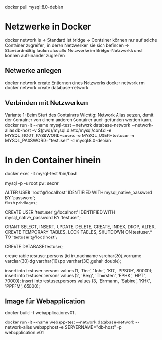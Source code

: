docker pull mysql:8.0-debian

# Netzwerke in Docker
docker network ls
-> Standard ist bridge
-> Container können nur auf solche Container zugreifen, in deren Netzwerken sie sich befinden
-> Standardmäßig laufen also alle Netzwerke im Bridge-Netzwerkk und können aufeinander zugreifen

## Netwerke anlegen  
docker network create <network name>
Entfernen eines Netzwerks docker network rm <network name>
docker network create database-network

## Verbinden mit Netzwerken  
Variante 1: Beim Start des Containers
Wichtig: Network Alias setzen, damit der Container von einem anderen Container auch gefunden werden kann.
docker run -it --name mysql-test --network database-network  --network-alias db-host -v $(pwd)/mysql.d:/etc/mysql/conf.d -e MYSQL_ROOT_PASSWORD=secret -e MYSQL_USER=testuser -e MYSQL_PASSWORD="testuser" -d mysql:8.0-debian  

# In den Container hinein  
docker exec -it mysql-test /bin/bash  

mysql -p -u root
pw: secret

ALTER USER 'root'@'localhost' IDENTIFIED WITH mysql_native_password BY 'password';  
flush privileges;  


CREATE USER 'testuser'@'localhost' IDENTIFIED WITH mysql_native_password BY 'testuser';

GRANT SELECT, INSERT, UPDATE, DELETE, CREATE, INDEX, DROP, ALTER, CREATE TEMPORARY TABLES, LOCK TABLES, SHUTDOWN ON testuser.* TO 'testuser'@'localhost';

CREATE DATABASE testuser;

create table testuser.persons (id int,nachname varchar(30),vorname varchar(30),dg varchar(10),pp varchar(30),gehalt double);

insert into testuser.persons values (1, 'Doe', 'John', 'KD', 'PPSOH', 80000); 
insert into testuser.persons values (2, 'Berg', 'Thorsten', 'EPHK', 'HPT', 70000); 
insert into testuser.persons values (3, 'Ehrmann', 'Sabine', 'KHK', 'PPFFM', 65000); 


## Image für Webapplication  
docker build -t webapplication:v01 .  

docker run -it --name webapp-test --network database-network  --network-alias webapphost -e SERVERNAME="db-host" -p webapplication:v01   